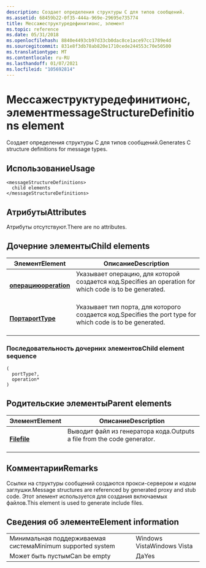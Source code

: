 ```yaml
---
description: Создает определения структуры C для типов сообщений.
ms.assetid: 68459b22-0f35-444a-969e-29695e735774
title: Мессажеструктуредефинитионс, элемент
ms.topic: reference
ms.date: 05/31/2018
ms.openlocfilehash: 8840e4493cb97d33cb0dac8ce1ace97cc1789e4d
ms.sourcegitcommit: 831e8f3db78ab820e1710cede244553c70e50500
ms.translationtype: MT
ms.contentlocale: ru-RU
ms.lasthandoff: 01/07/2021
ms.locfileid: "105692814"
---
```

# <a name="messagestructuredefinitions-element"></a><span data-ttu-id="0e5b0-103">Мессажеструктуредефинитионс, элемент</span><span class="sxs-lookup"><span data-stu-id="0e5b0-103">messageStructureDefinitions element</span></span>

<span data-ttu-id="0e5b0-104">Создает определения структуры C для типов сообщений.</span><span class="sxs-lookup"><span data-stu-id="0e5b0-104">Generates C structure definitions for message types.</span></span>

## <a name="usage"></a><span data-ttu-id="0e5b0-105">Использование</span><span class="sxs-lookup"><span data-stu-id="0e5b0-105">Usage</span></span>

``` syntax
<messageStructureDefinitions>
  child elements
</messageStructureDefinitions>
```

## <a name="attributes"></a><span data-ttu-id="0e5b0-106">Атрибуты</span><span class="sxs-lookup"><span data-stu-id="0e5b0-106">Attributes</span></span>

<span data-ttu-id="0e5b0-107">Атрибуты отсутствуют.</span><span class="sxs-lookup"><span data-stu-id="0e5b0-107">There are no attributes.</span></span>

## <a name="child-elements"></a><span data-ttu-id="0e5b0-108">Дочерние элементы</span><span class="sxs-lookup"><span data-stu-id="0e5b0-108">Child elements</span></span>



| <span data-ttu-id="0e5b0-109">Элемент</span><span class="sxs-lookup"><span data-stu-id="0e5b0-109">Element</span></span>                                   | <span data-ttu-id="0e5b0-110">Описание</span><span class="sxs-lookup"><span data-stu-id="0e5b0-110">Description</span></span>                                                                       |
|-------------------------------------------|-----------------------------------------------------------------------------------|
| [<span data-ttu-id="0e5b0-111">**операцию**</span><span class="sxs-lookup"><span data-stu-id="0e5b0-111">**operation**</span></span>](operation.md)<br/> | <span data-ttu-id="0e5b0-112">Указывает операцию, для которой создается код.</span><span class="sxs-lookup"><span data-stu-id="0e5b0-112">Specifies an operation for which code is to be generated.</span></span><br/> <br/>  |
| [<span data-ttu-id="0e5b0-113">**Порта**</span><span class="sxs-lookup"><span data-stu-id="0e5b0-113">**portType**</span></span>](porttype.md)<br/>   | <span data-ttu-id="0e5b0-114">Указывает тип порта, для которого создается код.</span><span class="sxs-lookup"><span data-stu-id="0e5b0-114">Specifies the port type for which code is to be generated.</span></span><br/> <br/> |



### <a name="child-element-sequence"></a><span data-ttu-id="0e5b0-115">Последовательность дочерних элементов</span><span class="sxs-lookup"><span data-stu-id="0e5b0-115">Child element sequence</span></span>

``` syntax
(
  portType?, 
  operation*
)
```

## <a name="parent-elements"></a><span data-ttu-id="0e5b0-116">Родительские элементы</span><span class="sxs-lookup"><span data-stu-id="0e5b0-116">Parent elements</span></span>



| <span data-ttu-id="0e5b0-117">Элемент</span><span class="sxs-lookup"><span data-stu-id="0e5b0-117">Element</span></span>                         | <span data-ttu-id="0e5b0-118">Описание</span><span class="sxs-lookup"><span data-stu-id="0e5b0-118">Description</span></span>                                                    |
|---------------------------------|----------------------------------------------------------------|
| [<span data-ttu-id="0e5b0-119">**File**</span><span class="sxs-lookup"><span data-stu-id="0e5b0-119">**file**</span></span>](file.md)<br/> | <span data-ttu-id="0e5b0-120">Выводит файл из генератора кода.</span><span class="sxs-lookup"><span data-stu-id="0e5b0-120">Outputs a file from the code generator.</span></span><br/> <br/> |



## <a name="remarks"></a><span data-ttu-id="0e5b0-121">Комментарии</span><span class="sxs-lookup"><span data-stu-id="0e5b0-121">Remarks</span></span>

<span data-ttu-id="0e5b0-122">Ссылки на структуры сообщений создаются прокси-сервером и кодом заглушки.</span><span class="sxs-lookup"><span data-stu-id="0e5b0-122">Message structures are referenced by generated proxy and stub code.</span></span> <span data-ttu-id="0e5b0-123">Этот элемент используется для создания включаемых файлов.</span><span class="sxs-lookup"><span data-stu-id="0e5b0-123">This element is used to generate include files.</span></span>

## <a name="element-information"></a><span data-ttu-id="0e5b0-124">Сведения об элементе</span><span class="sxs-lookup"><span data-stu-id="0e5b0-124">Element information</span></span>



|                                     |               |
|-------------------------------------|---------------|
| <span data-ttu-id="0e5b0-125">Минимальная поддерживаемая система</span><span class="sxs-lookup"><span data-stu-id="0e5b0-125">Minimum supported system</span></span><br/> | <span data-ttu-id="0e5b0-126">Windows Vista</span><span class="sxs-lookup"><span data-stu-id="0e5b0-126">Windows Vista</span></span> |
| <span data-ttu-id="0e5b0-127">Может быть пустым</span><span class="sxs-lookup"><span data-stu-id="0e5b0-127">Can be empty</span></span>                        | <span data-ttu-id="0e5b0-128">Да</span><span class="sxs-lookup"><span data-stu-id="0e5b0-128">Yes</span></span>           |



 

 




